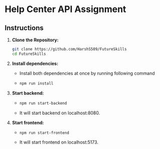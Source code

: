 # Help Center API Assignment

## Instructions

1. **Clone the Repository:**

   ```bash
   git clone https://github.com/HarshS509/FutureSkills
   cd FutureSkills
   ```

2. **Install dependencies:**

   - Install both dependencies at once by running following command
   - ```bash
     npm run install
     ```

3. **Start backend:**

   - ```bash
     npm run start-backend
     ```

   - It will start backend on localhost:8080.

4. **Start frontend:**

   - ```bash
     npm run start-frontend
     ```

   - It will start frontend on localhost:5173.
